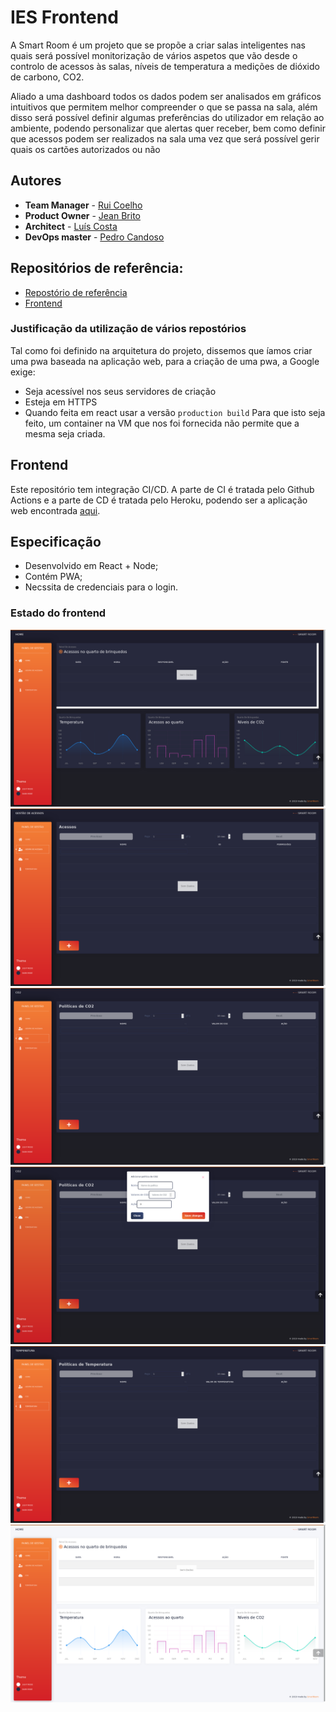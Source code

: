 # IES Frontend

A Smart Room é um projeto que se propõe a criar salas inteligentes nas quais será possível monitorização de vários aspetos que vão desde o controlo de acessos às salas, níveis de temperatura a medições de dióxido de carbono, CO2.

Aliado a uma dashboard todos os dados podem ser analisados em gráficos intuitivos que permitem melhor compreender o que se passa na sala, além disso será possível definir algumas preferências do utilizador em relação ao ambiente, podendo personalizar que alertas quer receber, bem como definir que acessos podem ser realizados na sala uma vez que será possível gerir quais os cartões autorizados ou não

## Autores
* **Team Manager**  - [Rui Coelho](https://github.com/user-cube)
* **Product Owner**  - [Jean Brito](https://github.com/JoelBrito13)
* **Architect** - [Luís Costa](https://github.com/lmcosta98)
* **DevOps master** - [Pedro Candoso](https://github.com/PBCandoso)

## Repositórios de referência:
* [Repostório de referência](https://github.com/user-cube/Smart_Room)
* [Frontend](https://github.com/user-cube/ies_frontend)

### Justificação da utilização de vários repostórios
Tal como foi definido na arquitetura do projeto, dissemos que íamos criar uma pwa baseada na aplicação web, para a criação de uma pwa, a Google exige:
* Seja acessível nos seus servidores de criação
* Esteja em HTTPS
* Quando feita em react usar a versão `production build`
Para que isto seja feito, um container na VM que nos foi fornecida não permite que a mesma seja criada.

## Frontend
Este repositório tem integração CI/CD. A parte de CI é tratada pelo Github Actions e a parte de CD é tratada pelo Heroku, podendo ser a aplicação web encontrada <a href="https://iesfrontend.herokuapp.com/login" target='_blank'>aqui</a>.

## Especificação
* Desenvolvido em React + Node;
* Contém PWA;
* Necssita de credenciais para o login.

### Estado do frontend
<img src="presentation/Home.png">
<img src="presentation/Acessos.png">
<img src="presentation/CO2.png">
<img src="presentation/CO2Add.png">
<img src="presentation/Temperatura.png">
<img src="presentation/White.png">
